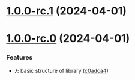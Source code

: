 # [1.0.0-rc.1](https://gitlab.com/annunciate/onix/compare/v1.0.0-rc.0...v1.0.0-rc.1) (2024-04-01)



# [1.0.0-rc.0](https://gitlab.com/annunciate/onix/compare/c0adca4decdca08be81595eb8cf2a3ab93c53fef...v1.0.0-rc.0) (2024-04-01)


### Features

* ***/*:** basic structure of library ([c0adca4](https://gitlab.com/annunciate/onix/commit/c0adca4decdca08be81595eb8cf2a3ab93c53fef))



